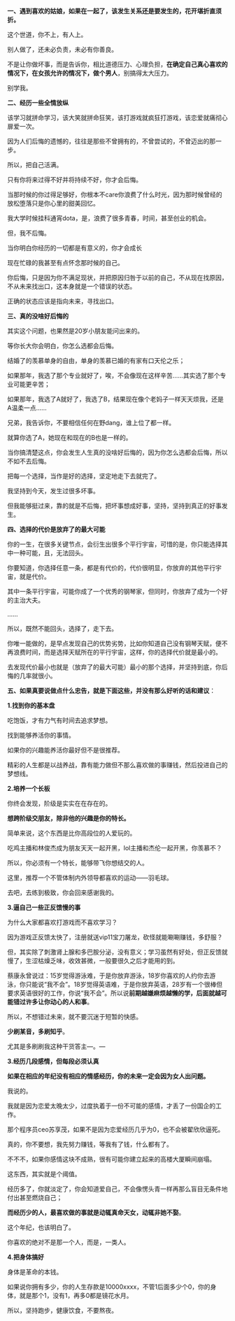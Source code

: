 **一、遇到喜欢的姑娘，如果在一起了，该发生关系还是要发生的，花开堪折直须折。**

这个世道，你不上，有人上。

别人做了，还未必负责，未必有你善良。

不是让你做坏事，而是告诉你，相比道德压力、心理负担，**在确定自己真心喜欢的情况下，在女孩允许的情况下，做个男人**，别搞得太大压力。

别学我。



**二、经历一些全情放纵**

该学习就拼命学习，该大笑就拼命狂笑，该打游戏就疯狂打游戏，该恋爱就痛彻心扉爱一次。

因为人们后悔的遗憾的，往往是那些不曾拥有的，不曾尝试的，不曾迈出的那一步。



所以，把自己活满。

只有你将来过得不好并将持续不好，你才会后悔。

当那时候的你过得足够好，你根本不care你浪费了什么时光，因为那时候曾经的放松堕落只是你心里的甜美回忆。

我大学时候挂科通宵dota，是，浪费了很多青春，时间，甚至创业的机会。

但，我不后悔。

当你明白你经历的一切都是有意义的，你才会成长

现在忙碌的我甚至有点怀念那时候的自己。

你后悔，只是因为你不满足现状，并把原因归咎于以前的自己，不从现在找原因，不从未来找出口，这本身就是一个错误的状态。

正确的状态应该是指向未来，寻找出口。



**三、真的没啥好后悔的**

其实这个问题，也果然是20岁小朋友能问出来的。

等你长大你会明白，你怎么选都会后悔。

结婚了的羡慕单身的自由，单身的羡慕已婚的有家有口天伦之乐；

如果那年，我选了那个专业就好了，唉，不会像现在这样辛苦……其实选了那个专业可能更辛苦；

如果那年，我选了A就好了，我选了B，结果现在像个老妈子一样天天烦我，还是A温柔一点……

兄弟，我告诉你，不要相信任何在野dang，谁上位了都一样。

就算你选了A，她现在和现在的B也是一样的。

当你搞清楚这点，你会发生人生真的没啥好后悔的，因为你怎么选都会后悔，所以不如不去后悔。

把每一个选择，当作是好的选择，坚定地走下去就完了。

我坚持到今天，发生过很多坏事。

但我能够挺过来，靠的就是不后悔，把坏事想成好事，坚持，坚持到真正的好事发生。



**四、选择的代价是放弃了的最大可能**

你的一生，在很多关键节点，会衍生出很多个平行宇宙，可惜的是，你只能选择其中一种可能，且，无法回头。

你要知道，你选择任意一条，都是有代价的，代价很明显，你放弃的其他平行宇宙，就是代价。

其中一条平行宇宙，可能你成了一个优秀的钢琴家，但同时，你放弃了成为一个好的主治大夫。

……

所以，既然不能回头，选择了，走下去。

你唯一能做的，是早点发现自己的优势劣势，比如你知道自己没有钢琴天赋，便不再浪费时间，而是选择天赋所在的平行宇宙，这样，你的选择代价就是最小的。

去发现代价最小也就是（放弃了的最大可能）最小的那个选择，并坚持到底，你后悔的几率就很小。



**五、如果真要说做点什么忠告，就是下面这些，并没有那么好听的话和建议**：

**1.找到你的基本盘**

吃饱饭，才有力气有时间去追求梦想。

找到能够养活你的事情。

如果你的兴趣能养活你最好但不是很推荐。

精彩的人生都是以战养战，靠有能力做但不那么喜欢做的事赚钱，然后投进自己的梦想线。



**2.培养一个长板**

你终会发现，阶级是实实在在存在的。

**想跨阶级交朋友，除非他的兴趣是你的特长。**

简单来说，这个东西是比你高段位的人爱玩的。

吃鸡主播和林俊杰成为朋友天天一起开黑，lol主播和杰伦一起开黑，你羡慕不？

所以，你必须有一个特长，能够带飞你想结交的人。

这里，推荐一个不管体制内外领导都喜欢的运动——羽毛球。

去吧，去练到极致，你会回来感谢我的。



**3.逼自己一些正反馈慢的事**

为什么大家都喜欢打游戏而不喜欢学习？

因为游戏正反馈太快了，注册就送vip11宝刀屠龙，砍怪就能唰唰赚钱，多舒服？

但，其实除了刺激肾上腺和多巴胺分泌，没有意义；学习虽然有好处，但正反馈就慢了，生涩枯燥乏味，收效甚微，一般要很久之后才能用的到。

蔡康永曾说过：15岁觉得游泳难，于是你放弃游泳，18岁你喜欢的人约你去游泳，你只能说“我不会”。18岁觉得英语难，于是你放弃英语，28岁有一个很棒但要求英语很好的工作，你说“我不会”。所以说**前期越嫌麻烦越懒的学，后面就越可能错过许多让你动心的人和事**。

所以，不想错过未来，就不要沉迷于短暂的快感。

**少刷某音，多刷知乎**。

尤其是多刷刷我这种干货答主—。—

**3.经历几段感情，但每段必须认真**

**如果在相应的年纪没有相应的情感经历，你的未来一定会因为女人出问题。**

我说的。

我就是因为恋爱太晚太少，过度执着于一份不可能的感情，才丢了一份国企的工作。

那个程序员ceo苏享茂，如果不是因为恋爱经历几乎为0，也不会被翟欣欣逼死。

真的，你不要想，我先努力赚钱，等我有了钱，什么都有了。

不不不，如果你感情这块不成熟，很有可能你建立起来的高楼大厦瞬间崩塌。

这东西，其实就是个阈值。

经历多了，你就淡定了，你会知道爱自己，不会像愣头青一样再那么盲目无条件地付出甚至燃烧自己；

**而经历少的人，最喜欢做的事就是动辄真命天女，动辄非她不娶**。

这个年纪，也该明白了。

你喜欢的绝对不是那一个人，而是，一类人。

**4.把身体搞好** 

身体是革命的本钱。

如果说你拥有多少，你的人生存款是10000xxxx，不管1后面多少个0，你的身体，就是那个1，没有1，再多0都是镜花水月。

所以，坚持跑步，健康饮食，不要熬夜。